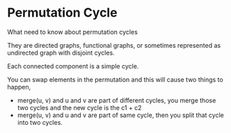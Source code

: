 # Permutation Cycle

What need to know about permutation cycles

They are directed graphs, functional graphs, or sometimes represented as undirected graph with disjoint cycles.

Each connected component is a simple cycle.

You can swap elements in the permutation and this will cause two things to happen, 
- merge(u, v) and u and v are part of different cycles, you merge those two cycles and the new cycle is the c1 + c2 
- merge(u, v) and u and v are part of same cycle, then you split that cycle into two cycles.



